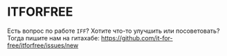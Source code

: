 # ITFORFREE

Есть вопрос по работе `IFF`? Хотите что-то улучшить или посоветовать? Тогда пишите нам на гитахабе: https://github.com/it-for-free/itforfree/issues/new
